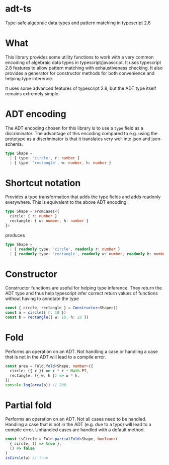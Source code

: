 # adt-ts
Type-safe algebraic data types and pattern matching in typescript 2.8

# What

This library provides some utility functions to work with a very common encoding of algebraic data types in
typescript/javascript. It uses typescript 2.8 features to allow pattern matching with exhaustiveness checking. It also
provides a generator for constructor methods for both convenience and helping type inference.

It uses some advanced features of typescript 2.8, but the ADT type itself remains extremely simple.

# ADT encoding

The ADT encoding chosen for this library is to use a `type` field as a discriminator. The advantage of this encoding compared
to e.g. using the prototype as a discriminator is that it translates very well into json and json-schema.

```typescript
type Shape =
  | { type: 'circle', r: number }
  | { type: 'rectangle', w: number, h: number }
```

# Shortcut notation

Provides a type transformation that adds the type fields and adds readonly everywhere. This is equivalent to the above ADT encoding:

```typescript
type Shape = FromCases<{
  circle: { r: number }
  rectangle: { w: number, h: number }
}>
```
produces
```typescript
type Shape =
  | { readonly type: 'circle', readonly r: number }
  | { readonly type: 'rectangle', readonly w: number, readonly h: number }
```


# Constructor

Constructor functions are useful for helping type inference. They return the ADT type and thus help typescript infer correct
return values of functions without having to annotate the type

```typescript
const { circle, rectangle } = Constructor<Shape>()
const a = circle({ r: 10 })
const b = rectangle({ w: 10, h: 20 }) 
```

# Fold

Performs an operation on an ADT. Not handling a case or handling a case that is not in the ADT will lead to a compile error.

```typescript
const area = Fold.fold<Shape, number>({
  circle: ({ r }) => r * r * Math.PI,
  rectangle: ({ w, h }) => w * h,
})
console.log(area(b)) // 200
```

# Partial fold

Performs an operation on an ADT. Not all cases need to be handled. Handling a case that is not in the ADT (e.g. due to a typo) will lead to a compile error. Unhandled cases are handled with a default method.

```typescript
const isCircle = Fold.partialFold<Shape, boolean>(
  { circle: () => true },
  () => false
)
isCircle(a) // true
```
